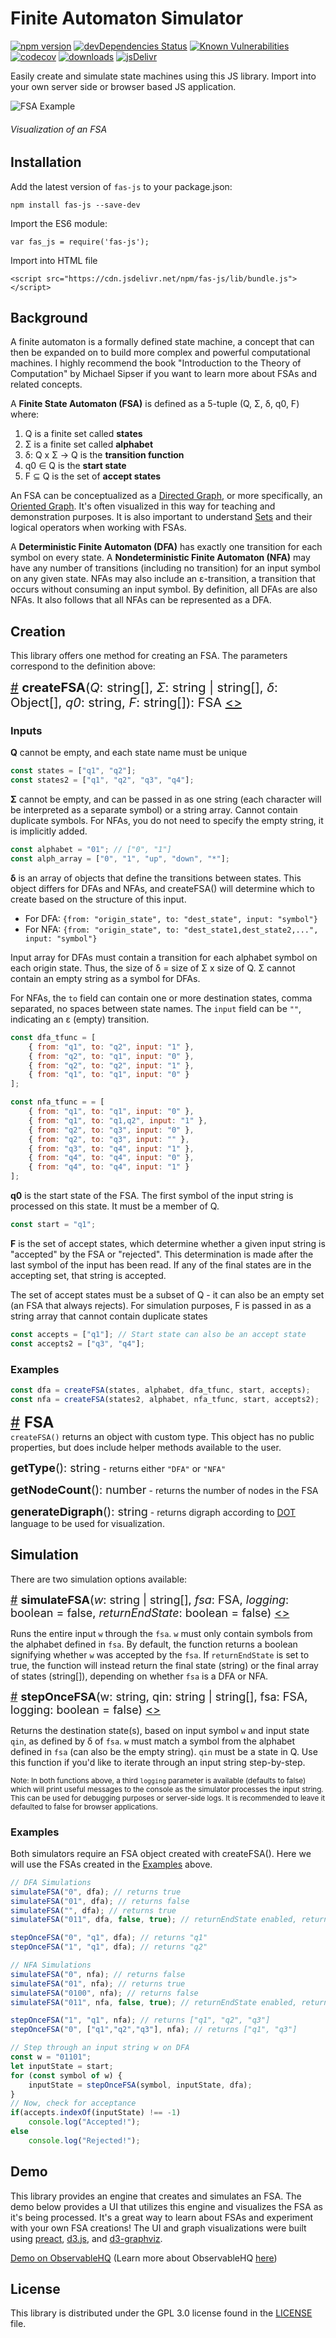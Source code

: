 # Finite Automaton Simulator

[![npm version](https://badge.fury.io/js/fas-js.svg)](https://badge.fury.io/js/fas-js)
[![devDependencies Status](https://david-dm.org/jml6m/fas-js/dev-status.svg)](https://david-dm.org/jml6m/fas-js?type=dev)
[![Known Vulnerabilities](https://snyk.io/test/github/jml6m/fas-js/badge.svg)](https://snyk.io/test/github/jml6m/fas-js)
[![codecov](https://codecov.io/gh/jml6m/fas-js/branch/master/graph/badge.svg)](https://codecov.io/gh/jml6m/fas-js)
[![downloads](https://img.shields.io/npm/dm/fas-js.svg)](https://npmjs.org/package/fas-js)
[![jsDelivr](https://data.jsdelivr.com/v1/package/npm/fas-js/badge)](https://www.jsdelivr.com/package/npm/fas-js)

Easily create and simulate state machines using this JS library. Import into your own server side or browser based JS application.

![FSA Example](img/fsa_example.png)
###### Visualization of an FSA

## Installation
Add the latest version of `fas-js` to your package.json:
```
npm install fas-js --save-dev
```

Import the ES6 module:
```
var fas_js = require('fas-js');
```

Import into HTML file
```
<script src="https://cdn.jsdelivr.net/npm/fas-js/lib/bundle.js"></script>
```

## Background
A finite automaton is a formally defined state machine, a concept that can then be expanded on to build more complex and powerful computational machines. I highly recommend the book "Introduction to the Theory of Computation" by Michael Sipser if you want to learn more about FSAs and related concepts.

A **Finite State Automaton (FSA)** is defined as a 5-tuple (Q, Σ, δ, q0, F) where:

1. Q is a finite set called **states**
2. Σ is a finite set called **alphabet**
3. δ: Q x Σ → Q is the **transition function**
4. q0 ∈ Q is the **start state**
5. F ⊆ Q is the set of **accept states**

An FSA can be conceptualized as a [Directed Graph](https://en.wikipedia.org/wiki/Directed_graph), or more specifically, an [Oriented Graph](https://en.wikipedia.org/wiki/Orientation_(graph_theory)). It's often visualized in this way for teaching and demonstration purposes. It is also important to understand [Sets](https://en.wikipedia.org/wiki/Set_(mathematics)) and their logical operators when working with FSAs.

A **Deterministic Finite Automaton (DFA)** has exactly one transition for each symbol on every state. A **Nondeterministic Finite Automaton (NFA)** may have any number of transitions (including no transition) for an input symbol on any given state. NFAs may also include an ε-transition, a transition that occurs without consuming an input symbol. By definition, all DFAs are also NFAs. It also follows that all NFAs can be represented as a DFA.

## Creation
This library offers one method for creating an FSA. The parameters correspond to the definition above:

<span style="font-size:20px"><a name="createFSA" href="#createFSA">#</a> <b>createFSA</b>(<i>Q</i>: string[], <i>Σ</i>: string | string[], <i>δ</i>: Object[], <i>q0</i>: string, <i>F</i>: string[]): FSA [<>](https://github.com/jml6m/fas-js/blob/master/src/utils/FSAUtils.js#L125 "Source")</span>

### Inputs
<b>Q</b> cannot be empty, and each state name must be unique
```javascript
const states = ["q1", "q2"];
const states2 = ["q1", "q2", "q3", "q4"];
```
<b>Σ</b> cannot be empty, and can be passed in as one string (each character will be interpreted as a separate symbol) or a string array. Cannot contain duplicate symbols. For NFAs, you do not need to specify the empty string, it is implicitly added.
```javascript
const alphabet = "01"; // ["0", "1"]
const alph_array = ["0", "1", "up", "down", "*"];
```
<b>δ</b> is an array of objects that define the transitions between states. This object differs for DFAs and NFAs, and createFSA() will determine which to create based on the structure of this input.
* For DFA: `{from: "origin_state", to: "dest_state", input: "symbol"}`
* For NFA: `{from: "origin_state", to: "dest_state1,dest_state2,...", input: "symbol"}`

Input array for DFAs must contain a transition for each alphabet symbol on each origin state. Thus, the size of δ = size of Σ x size of Q. Σ cannot contain an empty string as a symbol for DFAs.

For NFAs, the `to` field can contain one or more destination states, comma separated, no spaces between state names. The `input` field can be `""`, indicating an ε (empty) transition.
```javascript
const dfa_tfunc = [
    { from: "q1", to: "q2", input: "1" },
    { from: "q2", to: "q1", input: "0" },
    { from: "q2", to: "q2", input: "1" },
    { from: "q1", to: "q1", input: "0" }
];

const nfa_tfunc = = [
    { from: "q1", to: "q1", input: "0" },
    { from: "q1", to: "q1,q2", input: "1" },
    { from: "q2", to: "q3", input: "0" },
    { from: "q2", to: "q3", input: "" },
    { from: "q3", to: "q4", input: "1" },
    { from: "q4", to: "q4", input: "0" },
    { from: "q4", to: "q4", input: "1" }
];
```
<b>q0</b> is the start state of the FSA. The first symbol of the input string is processed on this state. It must be a member of Q.
```javascript
const start = "q1";
```
<b>F</b> is the set of accept states, which determine whether a given input string is "accepted" by the FSA or "rejected". This determination is made after the last symbol of the input has been read. If any of the final states are in the accepting set, that string is accepted.

The set of accept states must be a subset of Q - it can also be an empty set (an FSA that always rejects). For simulation purposes, F is passed in as a string array that cannot contain duplicate states
```javascript
const accepts = ["q1"]; // Start state can also be an accept state
const accepts2 = ["q3", "q4"];
```
### Examples
```javascript
const dfa = createFSA(states, alphabet, dfa_tfunc, start, accepts);
const nfa = createFSA(states2, alphabet, nfa_tfunc, start, accepts2);
```
<span style="font-size:24px"><a name="FSA" href="#FSA">#</a> <b>FSA</b></span><br />
`createFSA()` returns an object with custom type. This object has no public properties, but does include helper methods available to the user.

<span style="font-size:18px"><b>getType</b>(): string</span> - returns either `"DFA"` or `"NFA"`

<span style="font-size:18px"><b>getNodeCount</b>(): number</span> - returns the number of nodes in the FSA

<span style="font-size:18px"><b>generateDigraph</b>(): string</span> - returns digraph according to [DOT](https://www.graphviz.org/doc/info/lang.html) language to be used for visualization.

## Simulation
There are two simulation options available:<br />

<span style="font-size:18px"><a name="simulateFSA" href="#simulateFSA">#</a> <b>simulateFSA</b>(<i>w</i>: string | string[], <i>fsa</i>: FSA, <i>logging</i>: boolean = false, <i>returnEndState</i>: boolean = false) [<>](https://github.com/jml6m/fas-js/blob/master/src/engine/Simulators.js#L10 "Source")</span>

Runs the entire input `w` through the `fsa`. `w` must only contain symbols from the alphabet defined in `fsa`. By default, the function returns a boolean signifying whether `w` was accepted by the `fsa`. If `returnEndState` is set to true, the function will instead return the final state (string) or the final array of states (string[]), depending on whether `fsa` is a DFA or NFA.

<span style="font-size:18px"><a name="stepOnceFSA" href="#stepOnceFSA">#</a> <b>stepOnceFSA</b>(w: string, qin: string | string[], fsa: FSA, logging: boolean = false) [<>](https://github.com/jml6m/fas-js/blob/master/src/engine/Simulators.js#L23 "Source")</span>

Returns the destination state(s), based on input symbol `w` and input state `qin`, as defined by δ of `fsa`. `w` must match a symbol from the alphabet defined in `fsa` (can also be the empty string). `qin` must be a state in Q. Use this function if you'd like to iterate through an input string step-by-step.

<sub>Note: In both functions above, a third `logging` parameter is available (defaults to false) which will print useful messages to the console as the simulator processes the input string. This can be used for debugging purposes or server-side logs. It is recommended to leave it defaulted to false for browser applications.

### Examples
Both simulators require an FSA object created with createFSA(). Here we will use the FSAs created in the [Examples](#Examples) above.
```javascript
// DFA Simulations
simulateFSA("0", dfa); // returns true
simulateFSA("01", dfa); // returns false
simulateFSA("", dfa); // returns true
simulateFSA("011", dfa, false, true); // returnEndState enabled, returns "q2"

stepOnceFSA("0", "q1", dfa); // returns "q1"
stepOnceFSA("1", "q1", dfa); // returns "q2"

// NFA Simulations
simulateFSA("0", nfa); // returns false
simulateFSA("01", nfa); // returns true
simulateFSA("0100", nfa); // returns false
simulateFSA("011", nfa, false, true); // returnEndState enabled, returns ["q1", "q2", "q3", "q4"]

stepOnceFSA("1", "q1", nfa); // returns ["q1", "q2", "q3"]
stepOnceFSA("0", ["q1","q2","q3"], nfa); // returns ["q1", "q3"]

// Step through an input string w on DFA
const w = "01101";
let inputState = start;
for (const symbol of w) {
    inputState = stepOnceFSA(symbol, inputState, dfa);
}
// Now, check for acceptance
if(accepts.indexOf(inputState) !== -1)
    console.log("Accepted!");
else
    console.log("Rejected!");

```

## Demo
This library provides an engine that creates and simulates an FSA. The demo below provides a UI that utilizes this engine and visualizes the FSA as it's being processed. It's a great way to learn about FSAs and experiment with your own FSA creations! The UI and graph visualizations were built using [preact](https://github.com/developit/preact), [d3.js](https://github.com/d3/d3), and [d3-graphviz](https://github.com/magjac/d3-graphviz).

[Demo on ObservableHQ](https://beta.observablehq.com/@jml6m/state-machine-simulator) (Learn more about ObservableHQ [here](https://beta.observablehq.com/collection/@observablehq/introduction))

## License
This library is distributed under the GPL 3.0 license found in the [LICENSE](https://github.com/jml6m/fas-js/blob/master/LICENSE) file.
